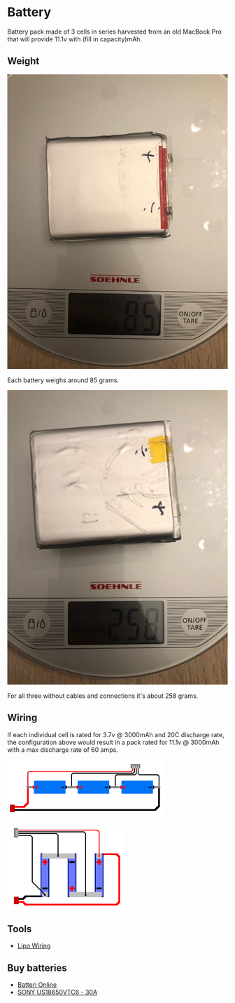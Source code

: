 # Battery

Battery pack made of 3 cells in series harvested from an old MacBook Pro that will provide 11.1v with (fill in capacity)mAh.

## Weight

![Single battery weight. 85 grams](./images/IMG_3010.jpeg)

Each battery weighs around 85 grams.

![Single battery weight. 258 grams](./images/IMG_3011.jpeg)

For all three without cables and connections it's about 258 grams.

## Wiring

If each individual cell is rated for 3.7v @ 3000mAh and 20C discharge rate, the configuration above would result in a pack rated for 11.1v @ 3000mAh with a max discharge rate of 60 amps.

![Lipo 3s Balanced Wiring prismatic](./images/3s&#32;balanced&#32;block&#32;diagram.png)

![Lipo 3s Balanced Wiring cells](./images/3s&#32;balanced&#32;block&#32;diagram&#32;pack.png)

## Tools

- [Lipo Wiring](https://scriptasylum.com/rc_speed/lipo.html)

## Buy batteries

- [Batteri Online](https://batterionline.no/)
- [SONY US18650VTC6 - 30A](https://batterionline.no/sony-us18650vtc6-30a)
